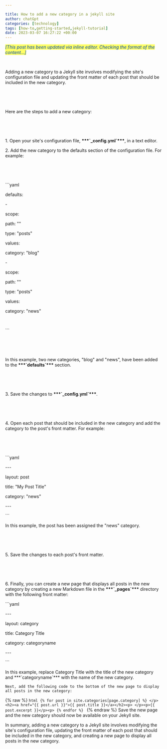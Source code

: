 ```yaml
---

title: How to add a new category in a jekyll site
author: chatGpt
categories: [technology]
tags: [how-to,getting-started,jekyll-tutorial]
date: 2023-03-07 16:27:22 +00:00
---
```



<p>


</p><p>


</p><p>
<em style="color: rgb(0, 71, 178); background-color: rgb(255, 255, 102);">[This post has been updated via inline editor. Checking the format of the content...]   </em></p><p><br></p><p><span style="color: var(--color-fg-default);">Adding a new category to a Jekyll site involves modifying the site's configuration file and updating the front matter of each post that should be included in the new category.</span></p><p><br></p><p><br></p><p><span style="color: var(--color-fg-default);">Here are the steps to add a new category:</span></p><p><br></p><p><br></p><p><span style="color: var(--color-prettylights-syntax-variable);">1.</span><span style="color: var(--color-fg-default);"> Open your site's configuration file, </span><strong style="color: var(--color-prettylights-syntax-markup-bold);">***`_config.yml`***</strong><span style="color: var(--color-fg-default);">, in a text editor.</span></p><p><span style="color: var(--color-prettylights-syntax-variable);">2.</span><span style="color: var(--color-fg-default);"> Add the new category to the defaults section of the configuration file. For example:</span></p><p><br></p><p><br></p><p><span style="color: var(--color-prettylights-syntax-constant);">    ```yaml</span></p><p><span style="color: var(--color-fg-default);">    </span><span style="color: var(--color-prettylights-syntax-entity-tag);">defaults</span><span style="color: var(--color-fg-default);">:</span></p><p><span style="color: var(--color-fg-default);">    -</span></p><p><span style="color: var(--color-fg-default);">        </span><span style="color: var(--color-prettylights-syntax-entity-tag);">scope</span><span style="color: var(--color-fg-default);">:</span></p><p><span style="color: var(--color-fg-default);">        </span><span style="color: var(--color-prettylights-syntax-entity-tag);">path</span><span style="color: var(--color-fg-default);">: </span><span style="color: var(--color-prettylights-syntax-string);">""</span></p><p><span style="color: var(--color-fg-default);">        </span><span style="color: var(--color-prettylights-syntax-entity-tag);">type</span><span style="color: var(--color-fg-default);">: </span><span style="color: var(--color-prettylights-syntax-string);">"posts"</span></p><p><span style="color: var(--color-fg-default);">        </span><span style="color: var(--color-prettylights-syntax-entity-tag);">values</span><span style="color: var(--color-fg-default);">:</span></p><p><span style="color: var(--color-fg-default);">        </span><span style="color: var(--color-prettylights-syntax-entity-tag);">category</span><span style="color: var(--color-fg-default);">: </span><span style="color: var(--color-prettylights-syntax-string);">"blog"</span></p><p><span style="color: var(--color-fg-default);">    -</span></p><p><span style="color: var(--color-fg-default);">        </span><span style="color: var(--color-prettylights-syntax-entity-tag);">scope</span><span style="color: var(--color-fg-default);">:</span></p><p><span style="color: var(--color-fg-default);">        </span><span style="color: var(--color-prettylights-syntax-entity-tag);">path</span><span style="color: var(--color-fg-default);">: </span><span style="color: var(--color-prettylights-syntax-string);">""</span></p><p><span style="color: var(--color-fg-default);">        </span><span style="color: var(--color-prettylights-syntax-entity-tag);">type</span><span style="color: var(--color-fg-default);">: </span><span style="color: var(--color-prettylights-syntax-string);">"posts"</span></p><p><span style="color: var(--color-fg-default);">        </span><span style="color: var(--color-prettylights-syntax-entity-tag);">values</span><span style="color: var(--color-fg-default);">:</span></p><p><span style="color: var(--color-fg-default);">        </span><span style="color: var(--color-prettylights-syntax-entity-tag);">category</span><span style="color: var(--color-fg-default);">: </span><span style="color: var(--color-prettylights-syntax-string);">"news"</span></p><p><br></p><p><span style="color: var(--color-prettylights-syntax-constant);">    ```</span></p><p><br></p><p><br></p><p><span style="color: var(--color-fg-default);">    In this example, two new categories, "blog" and "news", have been added to the </span><strong style="color: var(--color-prettylights-syntax-markup-bold);">***`defaults`***</strong><span style="color: var(--color-fg-default);"> section.</span></p><p><br></p><p><br></p><p><span style="color: var(--color-prettylights-syntax-variable);">3.</span><span style="color: var(--color-fg-default);"> Save the changes to </span><strong style="color: var(--color-prettylights-syntax-markup-bold);">***`_config.yml`***</strong><span style="color: var(--color-fg-default);">.</span></p><p><br></p><p><br></p><p><span style="color: var(--color-prettylights-syntax-variable);">4.</span><span style="color: var(--color-fg-default);"> Open each post that should be included in the new category and add the category to the post's front matter. For example:</span></p><p><br></p><p><br></p><p><span style="color: var(--color-prettylights-syntax-constant);">    ```yaml</span></p><p><span style="color: var(--color-fg-default);">    </span><span style="color: var(--color-prettylights-syntax-string);">---</span></p><p><span style="color: var(--color-fg-default);">    </span><span style="color: var(--color-prettylights-syntax-entity-tag);">layout</span><span style="color: var(--color-fg-default);">: </span><span style="color: var(--color-prettylights-syntax-string);">post</span></p><p><span style="color: var(--color-fg-default);">    </span><span style="color: var(--color-prettylights-syntax-entity-tag);">title</span><span style="color: var(--color-fg-default);">: </span><span style="color: var(--color-prettylights-syntax-string);">"My Post Title"</span></p><p><span style="color: var(--color-fg-default);">    </span><span style="color: var(--color-prettylights-syntax-entity-tag);">category</span><span style="color: var(--color-fg-default);">: </span><span style="color: var(--color-prettylights-syntax-string);">"news"</span></p><p><span style="color: var(--color-fg-default);">    </span><span style="color: var(--color-prettylights-syntax-string);">---</span></p><p><span style="color: var(--color-prettylights-syntax-constant);">    ```</span></p><p><span style="color: var(--color-fg-default);">    In this example, the post has been assigned the "news" category.</span></p><p><br></p><p><br></p><p><span style="color: var(--color-prettylights-syntax-variable);">5.</span><span style="color: var(--color-fg-default);"> Save the changes to each post's front matter.</span></p><p><br></p><p><br></p><p><span style="color: var(--color-prettylights-syntax-variable);">6.</span><span style="color: var(--color-fg-default);"> Finally, you can create a new page that displays all posts in the new category by creating a new Markdown file in the </span><strong style="color: var(--color-prettylights-syntax-markup-bold);">***`_pages`***</strong><span style="color: var(--color-fg-default);"> directory with the following front matter:</span></p><p><span style="color: var(--color-prettylights-syntax-constant);">    ```yaml</span></p><p><span style="color: var(--color-fg-default);">    </span><span style="color: var(--color-prettylights-syntax-string);">---</span></p><p><span style="color: var(--color-fg-default);">    </span><span style="color: var(--color-prettylights-syntax-entity-tag);">layout</span><span style="color: var(--color-fg-default);">: </span><span style="color: var(--color-prettylights-syntax-string);">category</span></p><p><span style="color: var(--color-fg-default);">    </span><span style="color: var(--color-prettylights-syntax-entity-tag);">title</span><span style="color: var(--color-fg-default);">: </span><span style="color: var(--color-prettylights-syntax-string);">Category Title</span></p><p><span style="color: var(--color-fg-default);">    </span><span style="color: var(--color-prettylights-syntax-entity-tag);">category</span><span style="color: var(--color-fg-default);">: </span><span style="color: var(--color-prettylights-syntax-string);">categoryname</span></p><p><span style="color: var(--color-fg-default);">    </span><span style="color: var(--color-prettylights-syntax-string);">---</span></p><p><span style="color: var(--color-prettylights-syntax-constant);">    ```</span></p><p>
    In this example, replace Category Title with the title of the new category and ***`categoryname`*** with the name of the new category.

    Next, add the following code to the bottom of the new page to display all posts in the new category:

   {% raw %}
    ```html
    {% for post in site.categories[page.category] %}
    </p><h2><a href="{{ post.url }}">{{ post.title }}</a></h2><p>
    </p><p>{{ post.excerpt }}</p><p>
    {% endfor %}
    ```
    {% endraw %}
    Save the new page and the new category should now be available on your Jekyll site.

In summary, adding a new category to a Jekyll site involves modifying the site's configuration file, updating the front matter of each post that should be included in the new category, and creating a new page to display all posts in the new category.
</p>